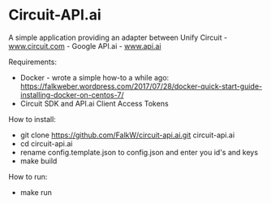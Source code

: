 # Circuit-API.ai

A simple application providing an adapter between Unify Circuit - www.circuit.com - Google API.ai - www.api.ai

Requirements:
- Docker - wrote a simple how-to a while ago: https://falkweber.wordpress.com/2017/07/28/docker-quick-start-guide-installing-docker-on-centos-7/
- Circuit SDK and API.ai Client Access Tokens

How to install:
- git clone https://github.com/FalkW/circuit-api.ai.git circuit-api.ai
- cd circuit-api.ai
- rename config.template.json to config.json and enter you id's and keys
- make build

How to run:
- make run